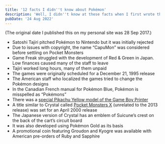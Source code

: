 ```yaml
---
title: '12 facts I didn''t know about Pokémon'
description: 'Well, I didn''t know at these facts when I first wrote this.'
pubDate: '24 Aug 2022'
---
```


(The original date I published this on my personal site was 28 Sep 2017.)

* Satoshi Tajiri pitched Pokémon to Nintendo but it was initially rejected
* Due to issues with copyright, the name “CapuMon” was considered before settling on Pocket Monsters
* Game Freak struggled with the development of Red & Green in Japan. Low finances caused many of the staff to leave
* Tajiri worked long hours, many of them unpaid
* The games were originally scheduled for a December 21, 1995 release
* The American staff who localized the games tried to change the Pokémon designs
* In the Canadian French manual for Pokémon Blue, Pokémon is misspelled as “Pokémons”
* There was a [special Pikachu Yellow model of the Game Boy Printer](https://i.pinimg.com/736x/a6/de/02/a6de026685b1cd9e6b15f786b24108ee--retro-games-nintendo-pokemon.jpg)
* A title similar to Crystal called [Pocket Monsters X](https://www.gamespot.com/articles/pocket-monster-x-on-the-game-boy/1100-2447345/) (unrelated to the 2013 release) was set for an April 2000 release
* The Japanese version of Crystal has an emblem of Suicune’s crest on the back of the cart’s circuit board
* It was also developed using Pokémon Gold as its basis
* A promotional coin featuring Groudon and Kyogre was available with American pre-orders of Ruby and Sapphire